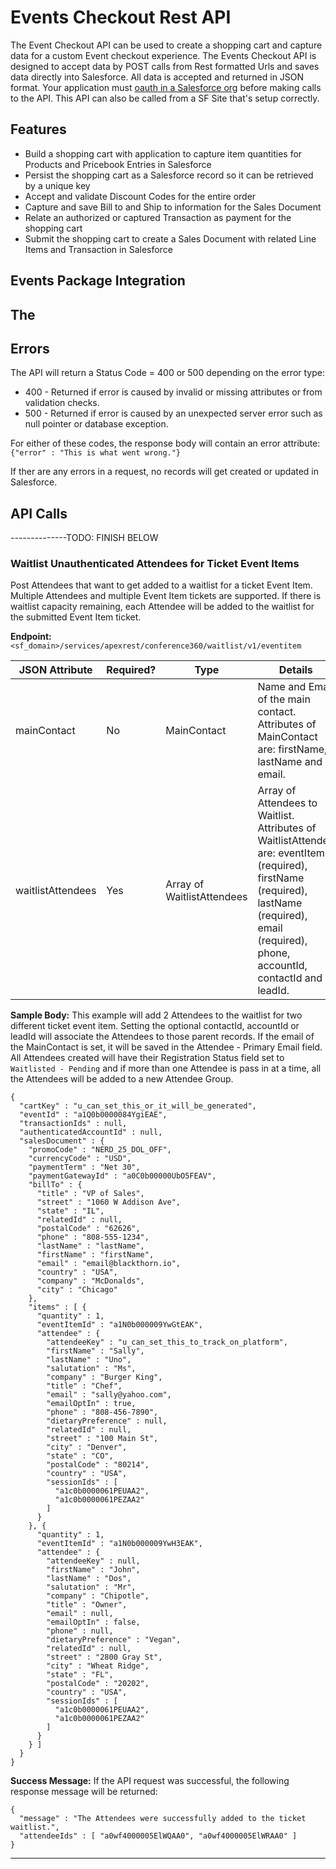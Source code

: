 # Events Checkout Rest API
The Event Checkout API can be used to create a shopping cart and capture data for a custom Event checkout experience.
The Events Checkout API is designed to accept data by POST calls from Rest formatted Urls and saves data directly into Salesforce. All data is accepted and returned in JSON format. Your application must [oauth in a Salesforce org](https://help.salesforce.com/articleView?id=connected_app_create_api_integration.htm&type=5) before making calls to the API. This API can also be called from a SF Site that's setup correctly.


## Features
- Build a shopping cart with application to capture item quantities for Products and Pricebook Entries in Salesforce
- Persist the shopping cart as a Salesforce record so it can be retrieved by a unique key
- Accept and validate Discount Codes for the entire order
- Capture and save Bill to and Ship to information for the Sales Document
- Relate an authorized or captured Transaction as payment for the shopping cart
- Submit the shopping cart to create a Sales Document with related Line Items and Transaction in Salesforce


## Events Package Integration
The 
- 



## Errors
The API will return a Status Code = 400 or 500 depending on the error type:
- 400 - Returned if error is caused by invalid or missing attributes or from validation checks.
- 500 - Returned if error is caused by an unexpected server error such as null pointer or database exception.

For either of these codes, the response body will contain an error attribute:
`{"error" : "This is what went wrong."}`

If ther are any errors in a request, no records will get created or updated in Salesforce.

## API Calls
--------------TODO: FINISH BELOW

### Waitlist Unauthenticated Attendees for Ticket Event Items
Post Attendees that want to get added to a waitlist for a ticket Event Item. Multiple Attendees and multiple Event Item tickets are supported. If there is waitlist capacity remaining, each Attendee will be added to the waitlist for the submitted Event Item ticket.

**Endpoint:** `<sf_domain>/services/apexrest/conference360/waitlist/v1/eventitem`


JSON Attribute | Required? | Type | Details
----- | ----- | ----- | -----
mainContact | No | MainContact | Name and Email of the main contact. Attributes of MainContact are: firstName, lastName and email.
waitlistAttendees | Yes | Array of WaitlistAttendees | Array of Attendees to Waitlist. Attributes of WaitlistAttendee are: eventItemId (required), firstName (required), lastName (required), email (required), phone, accountId, contactId and leadId.



**Sample Body:** This example will add 2 Attendees to the waitlist for two different ticket event item. Setting the optional contactId, accountId or leadId will associate the Attendees to those parent records. If the email of the MainContact is set, it will be saved in the Attendee - Primary Email field. All Attendees created will have their Registration Status field set to `Waitlisted - Pending` and if more than one Attendee is pass in at a time, all the Attendees will be added to a new Attendee Group.
```
{
  "cartKey" : "u_can_set_this_or_it_will_be_generated",
  "eventId" : "a1Q0b0000084YgiEAE",
  "transactionIds" : null,
  "authenticatedAccountId" : null,
  "salesDocument" : {
    "promoCode" : "NERD_25_DOL_OFF",
    "currencyCode" : "USD",
    "paymentTerm" : "Net 30",
    "paymentGatewayId" : "a0C0b00000UbO5FEAV",
    "billTo" : {
      "title" : "VP of Sales",
      "street" : "1060 W Addison Ave",
      "state" : "IL",
      "relatedId" : null,
      "postalCode" : "62626",
      "phone" : "808-555-1234",
      "lastName" : "lastName",
      "firstName" : "firstName",
      "email" : "email@blackthorn.io",
      "country" : "USA",
      "company" : "McDonalds",
      "city" : "Chicago"
    },
    "items" : [ {
      "quantity" : 1,
      "eventItemId" : "a1N0b000009YwGtEAK",
      "attendee" : {
        "attendeeKey" : "u_can_set_this_to_track_on_platform",
        "firstName" : "Sally",
        "lastName" : "Uno",
        "salutation" : "Ms",
        "company" : "Burger King",
        "title" : "Chef",
        "email" : "sally@yahoo.com",
        "emailOptIn" : true,
        "phone" : "808-456-7890",
        "dietaryPreference" : null,
        "relatedId" : null,
        "street" : "100 Main St",
        "city" : "Denver",
        "state" : "CO",
        "postalCode" : "80214",
        "country" : "USA",
        "sessionIds" : [
          "a1c0b0000061PEUAA2",
          "a1c0b0000061PEZAA2"
        ]
      }
    }, {
      "quantity" : 1,
      "eventItemId" : "a1N0b000009YwH3EAK",
      "attendee" : {
        "attendeeKey" : null,
        "firstName" : "John",
        "lastName" : "Dos",
        "salutation" : "Mr",
        "company" : "Chipotle",
        "title" : "Owner",
        "email" : null,
        "emailOptIn" : false,
        "phone" : null,
        "dietaryPreference" : "Vegan",
        "relatedId" : null,
        "street" : "2800 Gray St",
        "city" : "Wheat Ridge",
        "state" : "FL",
        "postalCode" : "20202",
        "country" : "USA",
        "sessionIds" : [
          "a1c0b0000061PEUAA2",
          "a1c0b0000061PEZAA2"
        ]
      }
    } ]
  }
}

```

**Success Message:** If the API request was successful, the following response message will be returned:
```
{
  "message" : "The Attendees were successfully added to the ticket waitlist.",
  "attendeeIds" : [ "a0wf4000005ElWQAA0", "a0wf4000005ElWRAA0" ]
}
```


***

